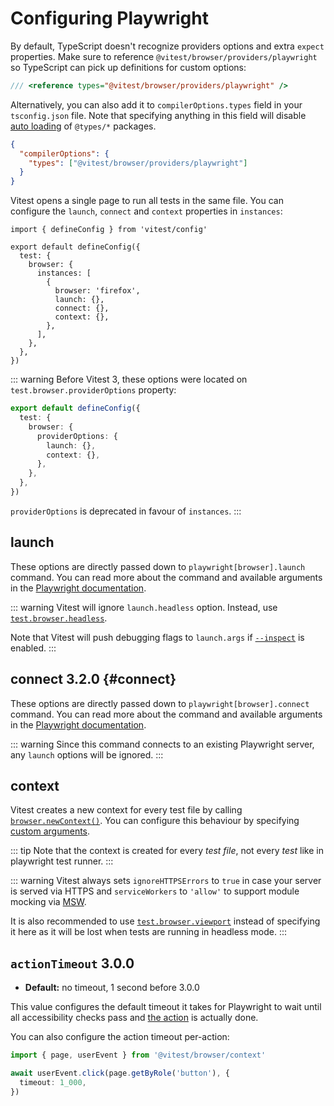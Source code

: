 # Configuring Playwright

By default, TypeScript doesn't recognize providers options and extra `expect` properties. Make sure to reference `@vitest/browser/providers/playwright` so TypeScript can pick up definitions for custom options:

```ts [vitest.shims.d.ts]
/// <reference types="@vitest/browser/providers/playwright" />
```

Alternatively, you can also add it to `compilerOptions.types` field in your `tsconfig.json` file. Note that specifying anything in this field will disable [auto loading](https://www.typescriptlang.org/tsconfig/#types) of `@types/*` packages.

```json [tsconfig.json]
{
  "compilerOptions": {
    "types": ["@vitest/browser/providers/playwright"]
  }
}
```

Vitest opens a single page to run all tests in the same file. You can configure the `launch`, `connect` and `context` properties in `instances`:

```ts{9-11} [vitest.config.ts]
import { defineConfig } from 'vitest/config'

export default defineConfig({
  test: {
    browser: {
      instances: [
        {
          browser: 'firefox',
          launch: {},
          connect: {},
          context: {},
        },
      ],
    },
  },
})
```

::: warning
Before Vitest 3, these options were located on `test.browser.providerOptions` property:

```ts [vitest.config.ts]
export default defineConfig({
  test: {
    browser: {
      providerOptions: {
        launch: {},
        context: {},
      },
    },
  },
})
```

`providerOptions` is deprecated in favour of `instances`.
:::

## launch

These options are directly passed down to `playwright[browser].launch` command. You can read more about the command and available arguments in the [Playwright documentation](https://playwright.dev/docs/api/class-browsertype#browser-type-launch).

::: warning
Vitest will ignore `launch.headless` option. Instead, use [`test.browser.headless`](/guide/browser/config#browser-headless).

Note that Vitest will push debugging flags to `launch.args` if [`--inspect`](/guide/cli#inspect) is enabled.
:::

## connect <Version>3.2.0</Version> {#connect}

These options are directly passed down to `playwright[browser].connect` command. You can read more about the command and available arguments in the [Playwright documentation](https://playwright.dev/docs/api/class-browsertype#browser-type-connect).

::: warning
Since this command connects to an existing Playwright server, any `launch` options will be ignored.
:::

## context

Vitest creates a new context for every test file by calling [`browser.newContext()`](https://playwright.dev/docs/api/class-browsercontext). You can configure this behaviour by specifying [custom arguments](https://playwright.dev/docs/api/class-apirequest#api-request-new-context).

::: tip
Note that the context is created for every _test file_, not every _test_ like in playwright test runner.
:::

::: warning
Vitest always sets `ignoreHTTPSErrors` to `true` in case your server is served via HTTPS and `serviceWorkers` to `'allow'` to support module mocking via [MSW](https://mswjs.io).

It is also recommended to use [`test.browser.viewport`](/guide/browser/config#browser-headless) instead of specifying it here as it will be lost when tests are running in headless mode.
:::

## `actionTimeout` <Version>3.0.0</Version>

- **Default:** no timeout, 1 second before 3.0.0

This value configures the default timeout it takes for Playwright to wait until all accessibility checks pass and [the action](/guide/browser/interactivity-api) is actually done.

You can also configure the action timeout per-action:

```ts
import { page, userEvent } from '@vitest/browser/context'

await userEvent.click(page.getByRole('button'), {
  timeout: 1_000,
})
```
